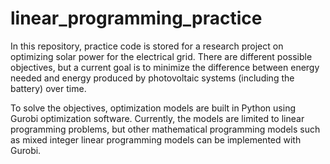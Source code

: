 # linear_programming_practice
In this repository, practice code is stored for a research project on optimizing solar power for the electrical grid. There are different possible objectives, but a current goal is to minimize the difference between energy needed and energy produced by photovoltaic systems (including the battery) over time. 

To solve the objectives, optimization models are built in Python using Gurobi optimization software. Currently, the models are limited to linear programming problems, but other mathematical programming models such as mixed integer linear programming models can be implemented with Gurobi.
